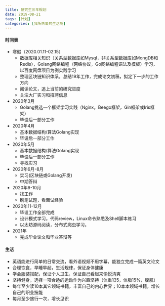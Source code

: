 ```yaml
---
title: 研究生三年规划
date: 2019-08-21
tags: [计划]
categories: [我所热爱的生活啊]
---
```


#### 时间表

- 寒假（2020.01.11-02.15）
  - 数据库相关知识（关系型数据库如Mysql，非关系型数据库如MongDB和Redis），Golang网络编程（网络协议，Go网络编程语法及模板）学习，以百度网盘项目为例实践学习
  - 整理区块链知识体系，总结19年工作，完成论文初稿，拟定下一步的工作方向
  - 阅读论文，追上当前的研究进度
  - 关注大厂实习和招聘信息
- 2020年3月
  - Golang挑选一个框架学习实践（Nginx，Beego框架，Gin框架或Iris框架）
  - 毕设后一部分工作
- 2020年4月
  - 基本数据结构/算法Golang实现
  - 毕设后一部分工作
- 2020年5月
  - 基本数据结构/算法Golang实现
  - 毕设后一部分工作
  - 寻找实习
- 2020年6月-8月
  - 实习(区块链或Golang开发)
  - 中期答辩
- 2020年9-10月
  - 找工作
  - 刷笔试题，看面试经验
- 2020年11-12月
  - 毕设工作全部完成
  - 设计模式学习，代码review，Linux命令熟悉及Shell脚本练习
  - 以太坊源码阅读，分布式爬虫学习，
- 2021年
  - 完成毕业论文和毕业答辩等

#### 生活

- 英语能进行简单的日常交流，看外语视频不用字幕，能独立完成一篇英文论文
- 合理饮食，早睡早起，生活规律，保证身体健康
- 学会服装搭配，保证个人卫生，保证自己看起来愉悦清爽
- 坚持健身，选择一项合适的运动作为兴趣坚持（体重135，体脂15%，腹肌）
- 每年至少读10本其它领域书籍，丰富自己的内心世界；10本本领域书籍，增长自己的职业技能
- 每月至少旅行一次，增长见识

